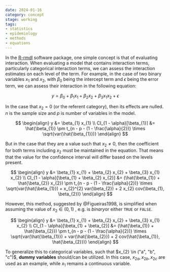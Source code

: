 ```yaml
---
date: 2024-01-16
category: concept
stage: working
tags:
- statistics 
- epidemiology 
- methods 
- equations
---
```


In the [R-rmdl](R-rmdl.md) software package, one simple concept is that of evaluating interaction. 
When evaluating a model that contains interaction terms, particularly categorical interaction terms, we can assess the interaction estimates on each level of the term.
For example, in the case of two binary variables $x_{1}$ and $x_{2}$, with $\beta_{0}$ being the intercept term and $\epsilon$ being the error term, we can assess their interaction in the following equation:

$$
y = \beta_{0} + \beta_{1} x_{1} + \beta_{2} x_{2} + \beta_{3} x_{1} x_{2} + \epsilon
$$

In the case that $x_{2} = 0$ (or the referent category), then its effects are nulled. $n$ is the sample size and $p$ is number of variables in the model.

$$
\begin{align}
y &= \beta_{1} x_{1} \\
CI_{1 - \alpha}[\beta_{1}] &= \hat{\beta_{1}} \pm t_{n - p - (1 - \frac{\alpha}{2})} \times \sqrt{var(\hat{\beta_{1}})}
\end{align}
$$

But in the case that they are a value such that $x_{2} \neq 0$, then the coefficient for both terms including $x_{2}$ must be maintained in the equation.  That means that the value for the confidence interval will differ based on the levels present.

$$
\begin{align}
y &= \beta_{1} x_{1} + \beta_{2} x_{2} + \beta_{3} x_{1} x_{2} \\
CI_{1 - \alpha}[\beta_{1} + \beta_{2} x_{2}] 
	&= (\hat{\beta_{1}} + \hat{\beta_{2}} x_{2}) 
	\pm t_{n - p - (1 - \frac{\alpha}{2})} 
	\times 
	\sqrt{var(\hat{\beta_{1}}) + x_{2}^{2} var(\beta_{2}) + 2 x_{2} cov(\beta_{1}, \beta_{2})}
\end{align}
$$

However, this method, suggested by @Figueiras1998, is simplified when assuming the value of $x_{2} \in (0, 1)$ , e.g. is *binary*or either `TRUE` or `FALSE`. 

$$
\begin{align}
y &= \beta_{1} x_{1} + \beta_{2} x_{2} + \beta_{3} x_{1} x_{2} \\
CI_{1 - \alpha}[\beta_{1} + \beta_{2}] 
	&= (\hat{\beta_{1}} + \hat{\beta_{2}})
	\pm t_{n - p - (1 - \frac{\alpha}{2})} 
	\times 
	\sqrt{var(\hat{\beta_{1}}) + var(\hat{\beta_{2}}) + 2 cov(\hat{\beta_{1}}, \hat{\beta_{2}})}
\end{align}
$$

To generalize this to categorical variables, such that $x_{2} \in ("a", "b", "c")$, **dummy variables** should/can be utilized. In this case, $x_{2a}, x_{2b}, x_{2c}$ are used as an example, while $x_{1}$ remains a continuous variable.

